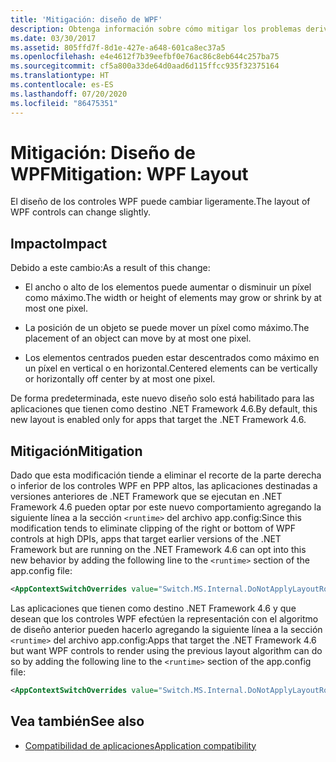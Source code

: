 ```yaml
---
title: 'Mitigación: diseño de WPF'
description: Obtenga información sobre cómo mitigar los problemas derivados de un cambio en el diseño de los controles de WPF, como el desplazamiento en un píxel de la posición de un objeto.
ms.date: 03/30/2017
ms.assetid: 805ffd7f-8d1e-427e-a648-601ca8ec37a5
ms.openlocfilehash: e4e4612f7b39eefbf0e76ac86c8eb644c257ba75
ms.sourcegitcommit: cf5a800a33de64d0aad6d115ffcc935f32375164
ms.translationtype: HT
ms.contentlocale: es-ES
ms.lasthandoff: 07/20/2020
ms.locfileid: "86475351"
---
```

# <a name="mitigation-wpf-layout"></a><span data-ttu-id="d33f6-103">Mitigación: Diseño de WPF</span><span class="sxs-lookup"><span data-stu-id="d33f6-103">Mitigation: WPF Layout</span></span>
<span data-ttu-id="d33f6-104">El diseño de los controles WPF puede cambiar ligeramente.</span><span class="sxs-lookup"><span data-stu-id="d33f6-104">The layout of WPF controls can change slightly.</span></span>  
  
## <a name="impact"></a><span data-ttu-id="d33f6-105">Impacto</span><span class="sxs-lookup"><span data-stu-id="d33f6-105">Impact</span></span>  
 <span data-ttu-id="d33f6-106">Debido a este cambio:</span><span class="sxs-lookup"><span data-stu-id="d33f6-106">As a result of this change:</span></span>  
  
- <span data-ttu-id="d33f6-107">El ancho o alto de los elementos puede aumentar o disminuir un píxel como máximo.</span><span class="sxs-lookup"><span data-stu-id="d33f6-107">The width or height of elements may grow or shrink by at most one pixel.</span></span>  
  
- <span data-ttu-id="d33f6-108">La posición de un objeto se puede mover un píxel como máximo.</span><span class="sxs-lookup"><span data-stu-id="d33f6-108">The placement of an object can move by at most one pixel.</span></span>  
  
- <span data-ttu-id="d33f6-109">Los elementos centrados pueden estar descentrados como máximo en un píxel en vertical o en horizontal.</span><span class="sxs-lookup"><span data-stu-id="d33f6-109">Centered elements can be vertically or horizontally off center by at most one pixel.</span></span>  
  
 <span data-ttu-id="d33f6-110">De forma predeterminada, este nuevo diseño solo está habilitado para las aplicaciones que tienen como destino .NET Framework 4.6.</span><span class="sxs-lookup"><span data-stu-id="d33f6-110">By default, this new layout is enabled only for apps that target the .NET Framework 4.6.</span></span>  
  
## <a name="mitigation"></a><span data-ttu-id="d33f6-111">Mitigación</span><span class="sxs-lookup"><span data-stu-id="d33f6-111">Mitigation</span></span>  
 <span data-ttu-id="d33f6-112">Dado que esta modificación tiende a eliminar el recorte de la parte derecha o inferior de los controles WPF en PPP altos, las aplicaciones destinadas a versiones anteriores de .NET Framework que se ejecutan en .NET Framework 4.6 pueden optar por este nuevo comportamiento agregando la siguiente línea a la sección `<runtime>` del archivo app.config:</span><span class="sxs-lookup"><span data-stu-id="d33f6-112">Since this modification tends to eliminate clipping of the right or bottom of WPF controls at high DPIs, apps that target earlier versions of the .NET Framework but are running on the .NET Framework 4.6 can opt into this new behavior by adding the following line to the `<runtime>` section of the app.config file:</span></span>  
  
```xml  
<AppContextSwitchOverrides value="Switch.MS.Internal.DoNotApplyLayoutRoundingToMarginsAndBorderThickness=false" />  
```  
  
 <span data-ttu-id="d33f6-113">Las aplicaciones que tienen como destino .NET Framework 4.6 y que desean que los controles WPF efectúen la representación con el algoritmo de diseño anterior pueden hacerlo agregando la siguiente línea a la sección `<runtime>` del archivo app.config:</span><span class="sxs-lookup"><span data-stu-id="d33f6-113">Apps that target the .NET Framework 4.6 but want WPF controls to render using the previous layout algorithm can do so by adding the following line to the  `<runtime>` section of the app.config file:</span></span>  
  
```xml  
<AppContextSwitchOverrides value="Switch.MS.Internal.DoNotApplyLayoutRoundingToMarginsAndBorderThickness=true" />  
```  
  
## <a name="see-also"></a><span data-ttu-id="d33f6-114">Vea también</span><span class="sxs-lookup"><span data-stu-id="d33f6-114">See also</span></span>

- [<span data-ttu-id="d33f6-115">Compatibilidad de aplicaciones</span><span class="sxs-lookup"><span data-stu-id="d33f6-115">Application compatibility</span></span>](application-compatibility.md)
